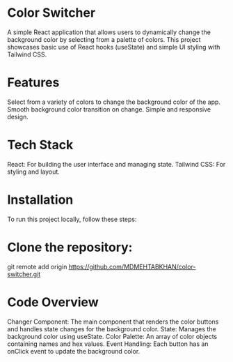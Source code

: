 # Color Switcher
A simple React application that allows users to dynamically change the background color by selecting from a palette of colors. This project showcases basic use of React hooks (useState) and simple UI styling with Tailwind CSS.

# Features
Select from a variety of colors to change the background color of the app.
Smooth background color transition on change.
Simple and responsive design.

# Tech Stack
React: For building the user interface and managing state.
Tailwind CSS: For styling and layout.

# Installation
To run this project locally, follow these steps:

# Clone the repository:
git remote add origin https://github.com/MDMEHTABKHAN/color-switcher.git


# Code Overview
Changer Component: The main component that renders the color buttons and handles state changes for the background color.
State: Manages the background color using useState.
Color Palette: An array of color objects containing names and hex values.
Event Handling: Each button has an onClick event to update the background color.
